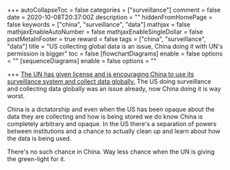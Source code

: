 +++
autoCollapseToc = false
categories = ["surveillance"]
comment = false
date = 2020-10-08T20:37:00Z
description = ""
hiddenFromHomePage = false
keywords = ["china", "surveillance", "data"]
mathjax = false
mathjaxEnableAutoNumber = false
mathjaxEnableSingleDollar = false
postMetaInFooter = true
reward = false
tags = ["china", "surveillance", "data"]
title = "US collecting global data is an issue, China doing it with UN's permission is bigger"
toc = false
[flowchartDiagrams]
enable = false
options = ""
[sequenceDiagrams]
enable = false
options = ""

+++
[The UN has given license and is encouraging China to use its surveillance system and collect data globally.](https://www.wsj.com/articles/china-uses-the-u-n-to-expand-its-surveillance-reach-11602111456) The US doing surveillance and collecting data globally was an issue already, now China doing it is way worst.

China is a dictatorship and even when the US has been opaque about the data they are collecting and how is being stored we do know China is completely arbitrary and opaque. In the US there's a separation of powers between institutions and a chance to actually clean up and learn about how the data is being used.

There's no such chance in China. Way less chance when the UN is giving the green-light for it.
